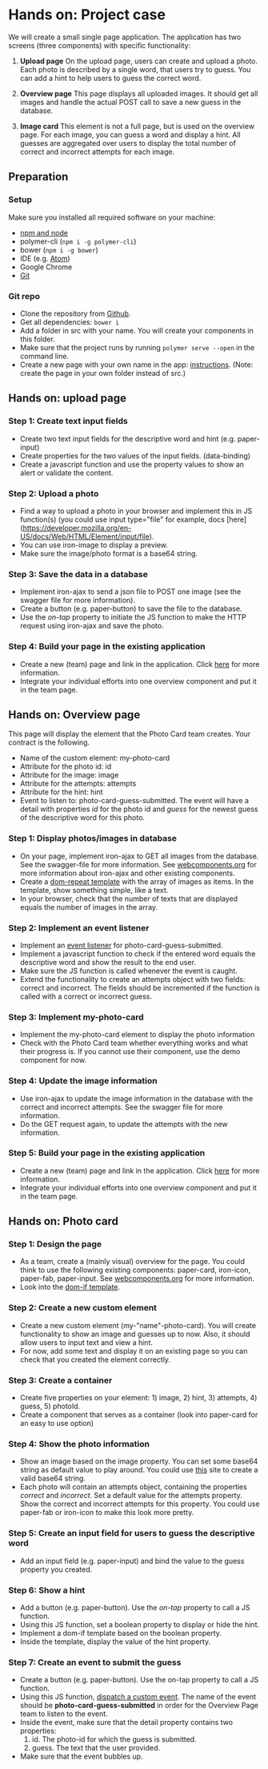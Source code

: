 # Hands on: Project case
We will create a small single page application. The application has two screens (three components) with specific functionality: 
1)	**Upload page**  On the upload page, users can create and upload a photo. Each photo is described by a single word, that users try to guess. You can add a hint to help users to guess the correct word.

2)	**Overview page**  This page displays all uploaded images. It should get all images and handle the actual POST call to save a new guess in the database. 

3) **Image card**  This element is not a full page, but is used on the overview page. For each image, you can guess a word and display a hint. All guesses are aggregated over users to display the total number of correct and incorrect attempts for each image.

## Preparation
### Setup
Make sure you installed all required software on your machine: 

- [npm and node](https://nodejs.org/)
- polymer-cli (`npm i -g polymer-cli`)
- bower (`npm i -g bower`)
- IDE (e.g. [Atom](https://ide.atom.io/))
- Google Chrome
- [Git](https://git-scm.com/book/en/v2/Getting-Started-Installing-Git)

### Git repo
- Clone the repository from [Github](https://github.com/Bookah/photo-freeze).
- Get all dependencies: `bower i`
- Add a folder in src with your name. You will create your components in this folder.
- Make sure that the project runs by running `polymer serve --open` in the command line.
- Create a new page with your own name in the app: [instructions](https://www.polymer-project.org/2.0/start/toolbox/create-a-page). (Note: create the page in your own folder instead of src.)

## Hands on: upload page
### Step 1: Create text input fields
- Create two text input fields for the descriptive word and hint (e.g. paper-input)
- Create properties for the two values of the input fields. (data-binding)
- Create a javascript function and use the property values to show an alert or validate the content.
### Step 2: Upload a photo
- Find a way to upload a photo in your browser and implement this in JS function(s) (you could use input type="file" for example, docs [here] (https://developer.mozilla.org/en-US/docs/Web/HTML/Element/input/file).
- You can use iron-image to display a preview.
- Make sure the image/photo format is a base64 string.
### Step 3: Save the data in a database
- Implement iron-ajax to send a json file to POST one image (see the swagger file for more information).
- Create a button (e.g. paper-button) to save the file to the database.
- Use the *on-tap* property to initiate the JS function to make the HTTP request using iron-ajax and save the photo.
### Step 4: Build your page in the existing application
- Create a new (team) page and link in the application. Click [here](https://www.polymer-project.org/2.0/start/toolbox/create-a-page) for more information.
- Integrate your individual efforts into one overview component and put it in the team page.

## Hands on: Overview page
This page will display the element that the Photo Card team creates. Your contract is the following.
- Name of the custom element: my-photo-card
- Attribute for the photo id: id
- Attribute for the image: image
- Attribute for the attempts: attempts
- Attribute for the hint: hint
- Event to listen to: photo-card-guess-submitted. The event will have a detail with properties *id* for the photo id and *guess* for the newest guess of the descriptive word for this photo. 
### Step 1: Display photos/images in database
- On your page, implement iron-ajax to GET all images from the database. See the swagger-file for more information. See [webcomponents.org](http://www.webcomponents.org) for more information about iron-ajax and other existing components.
- Create a [dom-repeat template](https://www.polymer-project.org/2.0/docs/api/elements/Polymer.DomRepeat) with the array of images as items. In the template, show something simple, like a text.
- In your browser, check that the number of texts that are displayed equals the number of images in the array.
### Step 2: Implement an event listener
- Implement an [event listener](https://www.polymer-project.org/2.0/docs/devguide/events) for photo-card-guess-submitted.
- Implement a javascript function to check if the entered word equals the descriptive word and show the result to the end user.
- Make sure the JS function is called whenever the event is caught.
- Extend the functionality to create an attempts object with two fields: correct and incorrect. The fields should be incremented if the function is called with a correct or incorrect guess.
### Step 3: Implement my-photo-card
- Implement the my-photo-card element to display the photo information
- Check with the Photo Card team whether everything works and what their progress is. If you cannot use their component, use the demo component for now.
### Step 4: Update the image information
- Use iron-ajax to update the image information in the database with the correct and incorrect attempts. See the swagger file for more information.
- Do the GET request again, to update the attempts with the new information.
### Step 5: Build your page in the existing application
- Create a new (team) page and link in the application. Click [here](https://www.polymer-project.org/2.0/start/toolbox/create-a-page) for more information.
- Integrate your individual efforts into one overview component and put it in the team page.

## Hands on: Photo card
### Step 1: Design the page
- As a team, create a (mainly visual) overview for the page. You could think to use the following existing components: paper-card, iron-icon, paper-fab, paper-input. See [webcomponents.org](http://www.webcomponents.org) for more information.
- Look into the [dom-if template](https://www.polymer-project.org/2.0/docs/api/elements/Polymer.DomIf).
### Step 2: Create a new custom element 
- Create a new custom element (my-"name"-photo-card). You will create functionality to show an image and guesses up to now. Also, it should allow users to input text and view a hint.
- For now, add some text and display it on an existing page so you can check that you created the element correctly.
### Step 3: Create a container
- Create five properties on your element: 1) image, 2) hint, 3) attempts, 4) guess, 5) photoId.
- Create a component that serves as a container (look into paper-card for an easy to use option)
### Step 4: Show the photo information
- Show an image based on the image property. You can set some base64 string as default value to play around. You could use [this](https://www.base64-image.de/) site to create a valid base64 string.
- Each photo will contain an attempts object, containing the properties *correct* and *incorrect*. Set a default value for the attempts property. Show the correct and incorrect attempts for this property. You could use paper-fab or iron-icon to make this look more pretty.
### Step 5: Create an input field for users to guess the descriptive word
- Add an input field (e.g. paper-input) and bind the value to the guess property you created.
### Step 6: Show a hint
- Add a button (e.g. paper-button). Use the *on-tap* property to call a JS function.
- Using this JS function, set a boolean property to display or hide the hint.
- Implement a dom-if template based on the boolean property. 
- Inside the template, display the value of the hint property.
### Step 7: Create an event to submit the guess
- Create a button (e.g. paper-button). Use the on-tap property to call a JS function.
- Using this JS function, [dispatch a custom event](https://www.polymer-project.org/2.0/docs/devguide/events). The name of the event should be **photo-card-guess-submitted** in order for the Overview Page team to listen to the event.
- Inside the event, make sure that the detail property contains two properties:
  1) id. The photo-id for which the guess is submitted.
  2) guess. The text that the user provided.
- Make sure that the event bubbles up.
